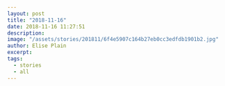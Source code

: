 ```yaml
---
layout: post
title: "2018-11-16"
date: 2018-11-16 11:27:51
description: 
image: "/assets/stories/201811/6f4e5907c164b27eb0cc3edfdb1901b2.jpg"
author: Elise Plain
excerpt: 
tags: 
  - stories
  - all
---
```



<p></p>
